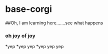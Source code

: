 base-corgi
==========
##Oh, I am learning here.......see what happens
### oh joy of joy
*yep
*yep yep
*yep yep yep
